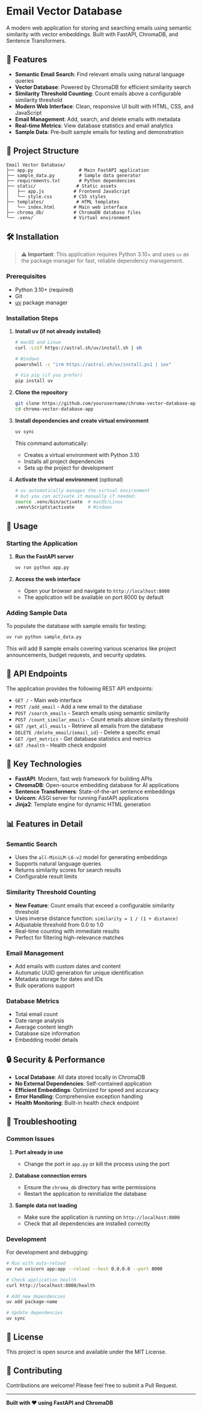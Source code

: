 # Email Vector Database

A modern web application for storing and searching emails using semantic similarity with vector embeddings. Built with FastAPI, ChromaDB, and Sentence Transformers.

## 🚀 Features

- **Semantic Email Search**: Find relevant emails using natural language queries
- **Vector Database**: Powered by ChromaDB for efficient similarity search
- **Similarity Threshold Counting**: Count emails above a configurable similarity threshold
- **Modern Web Interface**: Clean, responsive UI built with HTML, CSS, and JavaScript
- **Email Management**: Add, search, and delete emails with metadata
- **Real-time Metrics**: View database statistics and email analytics
- **Sample Data**: Pre-built sample emails for testing and demonstration

## 📁 Project Structure

```
Email Vector Database/
├── app.py                 # Main FastAPI application
├── sample_data.py         # Sample data generator
├── requirements.txt       # Python dependencies
├── static/               # Static assets
│   ├── app.js           # Frontend JavaScript
│   └── style.css        # CSS styles
├── templates/            # HTML templates
│   └── index.html       # Main web interface
├── chroma_db/           # ChromaDB database files
└── .venv/               # Virtual environment
```

## 🛠️ Installation

> **⚠️ Important**: This application requires Python 3.10+ and uses `uv` as the package manager for fast, reliable dependency management.

### Prerequisites
- Python 3.10+ (required)
- Git
- [uv](https://docs.astral.sh/uv/) package manager

### Installation Steps

1. **Install uv (if not already installed)**
   ```bash
   # macOS and Linux
   curl -LsSf https://astral.sh/uv/install.sh | sh
   
   # Windows
   powershell -c "irm https://astral.sh/uv/install.ps1 | iex"
   
   # Via pip (if you prefer)
   pip install uv
   ```

2. **Clone the repository**
   ```bash
   git clone https://github.com/yourusername/chroma-vector-database-app.git
   cd chroma-vector-database-app
   ```

3. **Install dependencies and create virtual environment**
   ```bash
   uv sync
   ```
   
   This command automatically:
   - Creates a virtual environment with Python 3.10
   - Installs all project dependencies
   - Sets up the project for development

4. **Activate the virtual environment** (optional)
   ```bash
   # uv automatically manages the virtual environment
   # but you can activate it manually if needed:
   source .venv/bin/activate  # macOS/Linux
   .venv\Scripts\activate     # Windows
   ```

## 🚀 Usage

### Starting the Application

1. **Run the FastAPI server**
   ```bash
   uv run python app.py
   ```

2. **Access the web interface**
   - Open your browser and navigate to `http://localhost:8000`
   - The application will be available on port 8000 by default

### Adding Sample Data

To populate the database with sample emails for testing:

```bash
uv run python sample_data.py
```

This will add 8 sample emails covering various scenarios like project announcements, budget requests, and security updates.

## 🔧 API Endpoints

The application provides the following REST API endpoints:

- `GET /` - Main web interface
- `POST /add_email` - Add a new email to the database
- `POST /search_emails` - Search emails using semantic similarity
- `POST /count_similar_emails` - Count emails above similarity threshold
- `GET /get_all_emails` - Retrieve all emails from the database
- `DELETE /delete_email/{email_id}` - Delete a specific email
- `GET /get_metrics` - Get database statistics and metrics
- `GET /health` - Health check endpoint

## 🎯 Key Technologies

- **FastAPI**: Modern, fast web framework for building APIs
- **ChromaDB**: Open-source embedding database for AI applications
- **Sentence Transformers**: State-of-the-art sentence embeddings
- **Uvicorn**: ASGI server for running FastAPI applications
- **Jinja2**: Template engine for dynamic HTML generation

## 📊 Features in Detail

### Semantic Search
- Uses the `all-MiniLM-L6-v2` model for generating embeddings
- Supports natural language queries
- Returns similarity scores for search results
- Configurable result limits

### Similarity Threshold Counting
- **New Feature**: Count emails that exceed a configurable similarity threshold
- Uses inverse distance function: `similarity = 1 / (1 + distance)`
- Adjustable threshold from 0.0 to 1.0
- Real-time counting with immediate results
- Perfect for filtering high-relevance matches

### Email Management
- Add emails with custom dates and content
- Automatic UUID generation for unique identification
- Metadata storage for dates and IDs
- Bulk operations support

### Database Metrics
- Total email count
- Date range analysis
- Average content length
- Database size information
- Embedding model details

## 🔒 Security & Performance

- **Local Database**: All data stored locally in ChromaDB
- **No External Dependencies**: Self-contained application
- **Efficient Embeddings**: Optimized for speed and accuracy
- **Error Handling**: Comprehensive exception handling
- **Health Monitoring**: Built-in health check endpoint

## 🐛 Troubleshooting

### Common Issues

1. **Port already in use**
   - Change the port in `app.py` or kill the process using the port

2. **Database connection errors**
   - Ensure the `chroma_db` directory has write permissions
   - Restart the application to reinitialize the database

3. **Sample data not loading**
   - Make sure the application is running on `http://localhost:8000`
   - Check that all dependencies are installed correctly

### Development

For development and debugging:

```bash
# Run with auto-reload
uv run uvicorn app:app --reload --host 0.0.0.0 --port 8000

# Check application health
curl http://localhost:8000/health

# Add new dependencies
uv add package-name

# Update dependencies
uv sync
```

## 📝 License

This project is open source and available under the MIT License.

## 🤝 Contributing

Contributions are welcome! Please feel free to submit a Pull Request.

---

**Built with ❤️ using FastAPI and ChromaDB** 